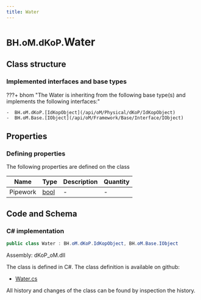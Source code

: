 ```yaml
---
title: Water
---
```


# <small>BH.oM.dKoP.</small>**Water**



## Class structure

### Implemented interfaces and base types

???+ bhom "The Water is inheriting from the following base type(s) and implements the following interfaces:"

    -  BH.oM.dKoP.[IdKopObject](/api/oM/Physical/dKoP/IdKopObject)
    -  BH.oM.Base.[IObject](/api/oM/Framework/Base/Interface/IObject)


## Properties



### Defining properties

The following properties are defined on the class

| Name             | Type             | Description      | Quantity         |
|------------------|------------------|------------------|------------------|
| Pipework | [bool](https://learn.microsoft.com/en-us/dotnet/api/System.Boolean?view=netstandard-2.0) | - | - |


## Code and Schema

### C# implementation

``` C# title="C#"
public class Water : BH.oM.dKoP.IdKopObject, BH.oM.Base.IObject
```

Assembly: dKoP_oM.dll

The class is defined in C#. The class definition is available on github:

- [Water.cs](https://github.com/BHoM/dKoP_Toolkit/blob/develop/dKoP_oM/Perfomance\Services\Water.cs)

All history and changes of the class can be found by inspection the history.
